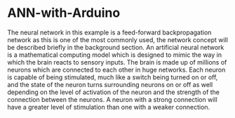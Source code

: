 # ANN-with-Arduino
 The neural network in this example is a feed-forward backpropagation network as this is one of the most commonly used, the network concept will be described briefly in the background section.
 An artificial neural network is a mathematical computing model which is designed to mimic the way in which the brain reacts to sensory inputs. The brain is made up of millions of neurons which are connected to each other in huge networks. Each neuron is capable of being stimulated, much like a switch being turned on or off, and the state of the neuron turns surrounding neurons on or off as well depending on the level of activation of the neuron and the strength of the connection between the neurons. A neuron with a strong connection will have a greater level of stimulation than one with a weaker connection.
